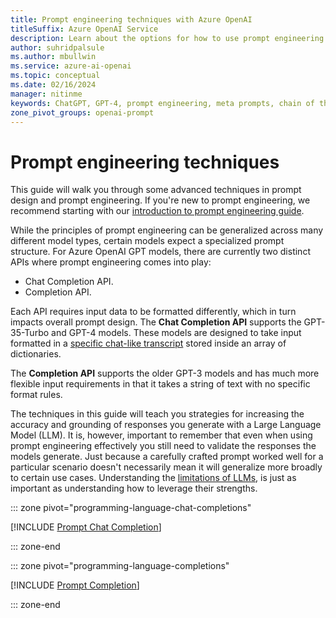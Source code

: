 ```yaml
---
title: Prompt engineering techniques with Azure OpenAI
titleSuffix: Azure OpenAI Service
description: Learn about the options for how to use prompt engineering with GPT-3, GPT-35-Turbo, and GPT-4 models
author: suhridpalsule
ms.author: mbullwin 
ms.service: azure-ai-openai
ms.topic: conceptual 
ms.date: 02/16/2024
manager: nitinme
keywords: ChatGPT, GPT-4, prompt engineering, meta prompts, chain of thought
zone_pivot_groups: openai-prompt
---
```


# Prompt engineering techniques

This guide will walk you through some advanced techniques in prompt design and prompt engineering. If you're new to prompt engineering, we recommend starting with our [introduction to prompt engineering guide](prompt-engineering.md).

While the principles of prompt engineering can be generalized across many different model types, certain models expect a specialized prompt structure. For Azure OpenAI GPT models, there are currently two distinct APIs where prompt engineering comes into play:

- Chat Completion API.
- Completion API.

Each API requires input data to be formatted differently, which in turn impacts overall prompt design. The **Chat Completion API** supports the GPT-35-Turbo and GPT-4 models. These models are designed to take input formatted in a [specific chat-like transcript](../how-to/chatgpt.md) stored inside an array of dictionaries.

The **Completion API** supports the older GPT-3 models and has much more flexible input requirements in that it takes a string of text with no specific format rules.

The techniques in this guide will teach you strategies for increasing the accuracy and grounding of responses you generate with a Large Language Model (LLM). It is, however, important to remember that even when using prompt engineering effectively you still need to validate the responses the models generate. Just because a carefully crafted prompt worked well for a particular scenario doesn't necessarily mean it will generalize more broadly to certain use cases. Understanding the [limitations of LLMs](/legal/cognitive-services/openai/transparency-note?context=/azure/ai-services/openai/context/context#limitations), is just as important as understanding how to leverage their strengths.

::: zone pivot="programming-language-chat-completions"

[!INCLUDE [Prompt Chat Completion](../includes/prompt-chat-completion.md)]

::: zone-end

::: zone pivot="programming-language-completions"

[!INCLUDE [Prompt Completion](../includes/prompt-completion.md)]

::: zone-end
